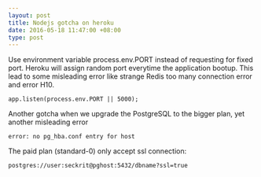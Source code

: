 ```yaml
---
layout: post
title: Nodejs gotcha on heroku
date: 2016-05-18 11:47:00 +08:00
type: post
---
```


Use environment variable process.env.PORT instead of requesting for fixed port.
Heroku will assign random port everytime the application bootup. This lead to some misleading
error like strange Redis too many connection error and error H10.

    app.listen(process.env.PORT || 5000);


Another gotcha when we upgrade the PostgreSQL to the bigger plan, yet another misleading error

    error: no pg_hba.conf entry for host 

The paid plan (standard-0) only accept ssl connection:

    postgres://user:seckrit@pghost:5432/dbname?ssl=true

